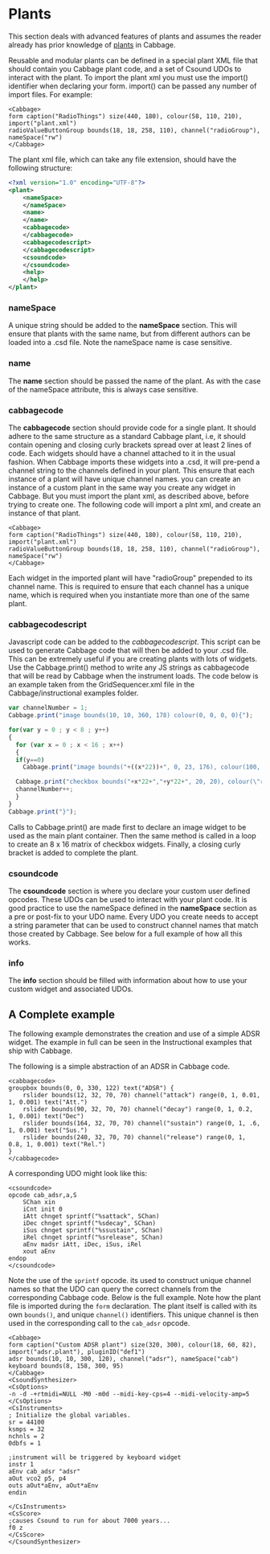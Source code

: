 # Plants

This section deals with advanced features of plants and assumes the reader already has prior knowledge of [plants](./plants.md) in Cabbage.

Reusable and modular plants can be defined in a special plant XML file that should contain you Cabbage plant code, and a set of Csound UDOs to interact with the plant. To import the plant xml you must use the import() identifier when declaring your form. import() can be passed any number of import files. For example:

```
<Cabbage>
form caption("RadioThings") size(440, 180), colour(58, 110, 210), import("plant.xml")
radioValueButtonGroup bounds(18, 18, 258, 110), channel("radioGroup"), nameSpace("rw")
</Cabbage>
```

The plant xml file, which can take any file extension, should have the following structure:

``` xml
<?xml version="1.0" encoding="UTF-8"?>
<plant>
	<nameSpace> 
	</nameSpace>
	<name> 
	</name>
	<cabbagecode>
	</cabbagecode>
	<cabbagecodescript>
	</cabbagecodescript>
	<csoundcode>
	</csoundcode>
	<help>
	</help>
</plant> 
```

### nameSpace
A unique string should be added to the **nameSpace** section. This will ensure that plants with the same name, but from different authors can be loaded into a .csd file. Note the nameSpace name is case sensitive.

### name
The **name** section should be passed the name of the plant. As with the case of the nameSpace attribute, this is always case sensitive. 

### cabbagecode
The **cabbagecode** section should provide code for a single plant. It should adhere to the same structure as a standard Cabbage plant, i.e, it should contain opening and closing curly brackets spread over at least 2 lines of code. Each widgets should have a channel attached to it in the usual fashion. When Cabbage imports these widgets into a .csd, it will pre-pend a channel string to the channels defined in your plant. This ensure that each instance of a plant will have unique channel names. you can create an instance of a custom plant in the same way you create any widget in Cabbage. But you must import the plant xml, as described above, before trying to create one. The following code will import a plnt xml, and create an instance of that plant.

```
<Cabbage>
form caption("RadioThings") size(440, 180), colour(58, 110, 210), import("plant.xml")
radioValueButtonGroup bounds(18, 18, 258, 110), channel("radioGroup"), nameSpace("rw")
</Cabbage>
```
Each widget in the imported plant will have "radioGroup" prepended to its channel name. This is required to ensure that each channel has a unique name, which is required when you instantiate more than one of the same plant. 


### cabbagecodescript
Javascript code can be added to the *cabbagecodescript*. This script can be used to generate Cabbage code that will then be added to your .csd file. This can be extremely useful if you are creating plants with lots of widgets. Use the Cabbage.print() method to write any JS strings as cabbagecode that will be read by Cabbage when the instrument loads. The code below is an example taken from the GridSequencer.xml file in the Cabbage/instructional examples folder.

``` javascript
var channelNumber = 1;
Cabbage.print("image bounds(10, 10, 360, 178) colour(0, 0, 0, 0){");

for(var y = 0 ; y < 8 ; y++)
{    
  for (var x = 0 ; x < 16 ; x++)
  {
  if(y==0)
    Cabbage.print("image bounds("+((x*22))+", 0, 23, 176), colour(100, 100, 100), identChannel(\"scrubberIdent"+(x+1)+"\")");

  Cabbage.print("checkbox bounds("+x*22+","+y*22+", 20, 20), colour(\"red\"), channel(\"gridChannel"+channelNumber+"\")");
  channelNumber++;
  }
}
Cabbage.print("}");
```

Calls to Cabbage.print() are made first to declare an image widget to be used as the main plant container. Then the same method is called in a loop to create an 8 x 16 matrix of checkbox widgets. Finally, a closing curly bracket is added to complete the plant. 

### csoundcode

The **csoundcode** section is where you declare your custom user defined opcodes. These UDOs can be used to interact with your plant code. It is good practice to use the nameSpace defined in the **nameSpace** section as a pre or post-fix to your UDO name. Every UDO you create needs to accept a string parameter that can be used to construct channel names that match those created by Cabbage. See below for a full example of how all this works. 

### info
The **info** section should be filled with information about how to use your custom widget and associated UDOs. 


## A Complete example

The following example demonstrates the creation and use of a simple ADSR widget. The example in full can be seen in the Instructional examples that ship with Cabbage. 

The following is a simple abstraction of an ADSR in Cabbage code. 
```
<cabbagecode>
groupbox bounds(0, 0, 330, 122) text("ADSR") {
    rslider bounds(12, 32, 70, 70) channel("attack") range(0, 1, 0.01, 1, 0.001) text("Att.") 
    rslider bounds(90, 32, 70, 70) channel("decay") range(0, 1, 0.2, 1, 0.001) text("Dec") 
    rslider bounds(164, 32, 70, 70) channel("sustain") range(0, 1, .6, 1, 0.001) text("Sus.") 
    rslider bounds(240, 32, 70, 70) channel("release") range(0, 1, 0.8, 1, 0.001) text("Rel.")
} 
</cabbagecode>
```
A corresponding UDO might look like this:

```
<csoundcode>
opcode cab_adsr,a,S
    SChan xin
    iCnt init 0
    iAtt chnget sprintf("%sattack", SChan)
    iDec chnget sprintf("%sdecay", SChan)
    iSus chnget sprintf("%ssustain", SChan)
    iRel chnget sprintf("%srelease", SChan)
    aEnv madsr iAtt, iDec, iSus, iRel
    xout aEnv		
endop
</csoundcode>
```

Note the use of the `sprintf` opcode. its used to construct unique channel names so that the UDO can query the correct channels from the corresponding Cabbage code. Below is the full example. Note how the plant file is imported during the `form` declaration. The plant itself is called with its own `bounds()`, and unique `channel()` identifiers. This unique channel is then used in the corresponding call to the `cab_adsr` opcode. 


```
<Cabbage>
form caption("Custom ADSR plant") size(320, 300), colour(18, 60, 82), import("adsr.plant"), pluginID("def1")
adsr bounds(10, 10, 300, 120), channel("adsr"), nameSpace("cab")
keyboard bounds(8, 158, 300, 95)
</Cabbage>
<CsoundSynthesizer>
<CsOptions>
-n -d -+rtmidi=NULL -M0 -m0d --midi-key-cps=4 --midi-velocity-amp=5
</CsOptions>
<CsInstruments>
; Initialize the global variables. 
sr = 44100
ksmps = 32
nchnls = 2
0dbfs = 1

;instrument will be triggered by keyboard widget
instr 1
aEnv cab_adsr "adsr"
aOut vco2 p5, p4
outs aOut*aEnv, aOut*aEnv
endin

</CsInstruments>
<CsScore>
;causes Csound to run for about 7000 years...
f0 z
</CsScore>
</CsoundSynthesizer>
```
